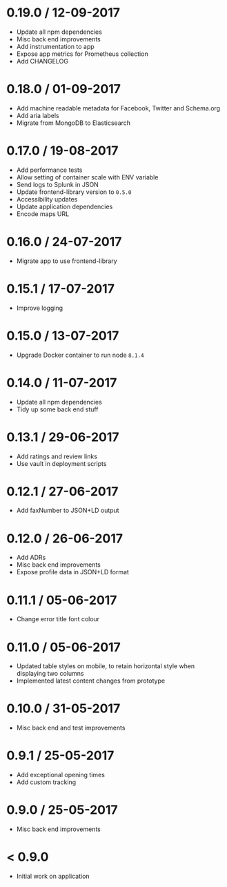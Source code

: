 0.19.0 / 12-09-2017
===================
- Update all npm dependencies
- Misc back end improvements
- Add instrumentation to app
- Expose app metrics for Prometheus collection
- Add CHANGELOG

0.18.0 / 01-09-2017
===================
- Add machine readable metadata for Facebook, Twitter and Schema.org
- Add aria labels
- Migrate from MongoDB to Elasticsearch

0.17.0 / 19-08-2017
===================
- Add performance tests
- Allow setting of container scale with ENV variable
- Send logs to Splunk in JSON
- Update frontend-library version to `0.5.0`
- Accessibility updates
- Update application dependencies
- Encode maps URL

0.16.0 / 24-07-2017
===================
- Migrate app to use frontend-library

0.15.1 / 17-07-2017
===================
- Improve logging

0.15.0 / 13-07-2017
===================
- Upgrade Docker container to run node `8.1.4`

0.14.0 / 11-07-2017
===================
- Update all npm dependencies
- Tidy up some back end stuff

0.13.1 / 29-06-2017
===================
- Add ratings and review links
- Use vault in deployment scripts

0.12.1 / 27-06-2017
===================
- Add faxNumber to JSON+LD output

0.12.0 / 26-06-2017
===================
- Add ADRs
- Misc back end improvements
- Expose profile data in JSON+LD format

0.11.1 / 05-06-2017
===================
- Change error title font colour

0.11.0 / 05-06-2017
===================
- Updated table styles on mobile, to retain horizontal style when displaying two columns
- Implemented latest content changes from prototype

0.10.0 / 31-05-2017
===================
- Misc back end and test improvements

0.9.1 / 25-05-2017
==================
- Add exceptional opening times
- Add custom tracking

0.9.0 / 25-05-2017
==================
- Misc back end improvements

< 0.9.0
=======
- Initial work on application
